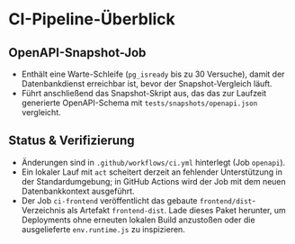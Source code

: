# CI-Pipeline-Überblick

## OpenAPI-Snapshot-Job

- Enthält eine Warte-Schleife (`pg_isready` bis zu 30 Versuche), damit der Datenbankdienst erreichbar ist, bevor der Snapshot-Vergleich läuft.
- Führt anschließend das Snapshot-Skript aus, das das zur Laufzeit generierte OpenAPI-Schema mit `tests/snapshots/openapi.json` vergleicht.

## Status & Verifizierung

- Änderungen sind in `.github/workflows/ci.yml` hinterlegt (Job `openapi`).
- Ein lokaler Lauf mit `act` scheitert derzeit an fehlender Unterstützung in der Standardumgebung; in GitHub Actions wird der Job mit dem neuen Datenbankkontext ausgeführt.
- Der Job `ci-frontend` veröffentlicht das gebaute `frontend/dist`-Verzeichnis als Artefakt `frontend-dist`. Lade dieses Paket herunter, um Deployments ohne erneuten lokalen Build anzustoßen oder die ausgelieferte `env.runtime.js` zu inspizieren.
